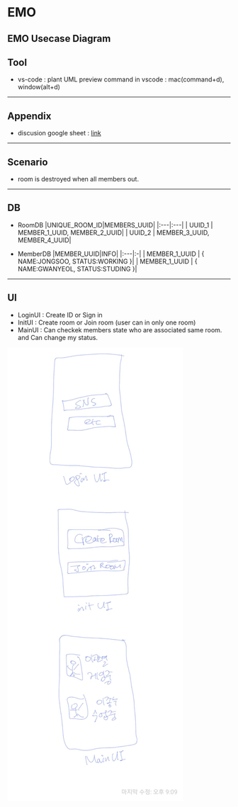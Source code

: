# EMO

##

## EMO Usecase Diagram

##

## Tool

- vs-code : plant UML
  preview command in vscode : mac(command+d), window(alt+d)

---

## Appendix

- discusion google sheet : [link](https://docs.google.com/spreadsheets/d/1JYJ-wbss9vnaaS77AAHqQ08EVIpDW-L3ClLRErYGx7E/edit#gid=0)

---

## Scenario

- room is destroyed when all members out.

---

## DB

- RoomDB
  |UNIQUE_ROOM_ID|MEMBERS_UUID|
  |:---|:---|
  | UUID_1 | MEMBER_1_UUID, MEMBER_2_UUID|
  | UUID_2 | MEMBER_3_UUID, MEMBER_4_UUID|

- MemberDB
  |MEMBER_UUID|INFO|
  |:---|:-|
  | MEMBER_1_UUID | { NAME:JONGSOO, STATUS:WORKING }|
  | MEMBER_1_UUID | { NAME:GWANYEOL, STATUS:STUDING }|

---

## UI

- LoginUI : Create ID or Sign in
- InitUI : Create room or Join room (user can in only one room)
- MainUI : Can checkek members state who are associated same room. and Can change my status.

![flowui](./img/emo_ui.jpeg)
